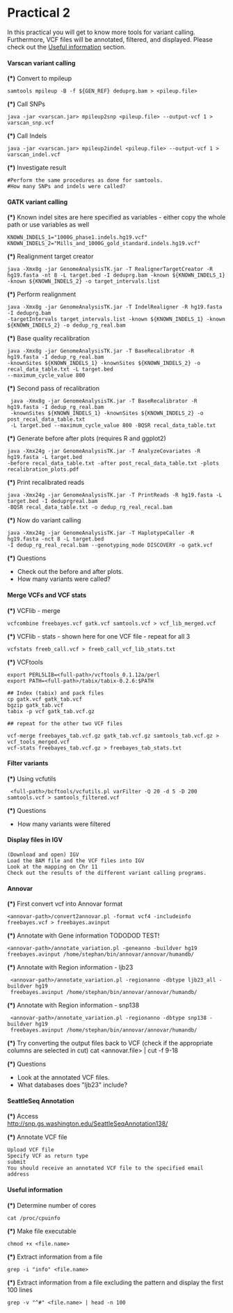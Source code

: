 # Practical 2

In this practical you will get to know more tools for variant calling. Furthermore, VCF files will be annotated, filtered, and displayed. Please check out the [Useful information](#useful-information) section.



#### Varscan variant calling

__(*)__ Convert to mpileup

    samtools mpileup -B -f ${GEN_REF} deduprg.bam > <pileup.file>

__(*)__ Call SNPs

    java -jar <varscan.jar> mpileup2snp <pileup.file> --output-vcf 1 > varscan_snp.vcf

__(*)__ Call Indels
    
    java -jar <varscan.jar> mpileup2indel <pileup.file> --output-vcf 1 > varscan_indel.vcf

__(*)__ Investigate result
  
    #Perform the same procedures as done for samtools.
    #How many SNPs and indels were called?


#### GATK variant calling

__(*)__ Known indel sites are here specified as variables - either copy the whole path or use variables as well

    KNOWN_INDELS_1="1000G_phase1.indels.hg19.vcf"
    KNOWN_INDELS_2="Mills_and_1000G_gold_standard.indels.hg19.vcf"


__(*)__ Realignment target creator

    java -Xmx8g -jar GenomeAnalysisTK.jar -T RealignerTargetCreator -R hg19.fasta -nt 8 -L target.bed -I deduprg.bam -known ${KNOWN_INDELS_1} -known ${KNOWN_INDELS_2} -o target_intervals.list

__(*)__ Perform realignment
    
    java -Xmx8g -jar GenomeAnalysisTK.jar -T IndelRealigner -R hg19.fasta -I deduprg.bam 
    -targetIntervals target_intervals.list -known ${KNOWN_INDELS_1} -known ${KNOWN_INDELS_2} -o dedup_rg_real.bam


__(*)__ Base quality recalibration
    
    java -Xmx8g -jar GenomeAnalysisTK.jar -T BaseRecalibrator -R hg19.fasta -I dedup_rg_real.bam 
    -knownSites ${KNOWN_INDELS_1} -knownSites ${KNOWN_INDELS_2} -o recal_data_table.txt -L target.bed 
    --maximum_cycle_value 800


__(*)__ Second pass of recalibration
     
     java -Xmx8g -jar GenomeAnalysisTK.jar -T BaseRecalibrator -R hg19.fasta -I dedup_rg_real.bam 
     -knownSites ${KNOWN_INDELS_1} -knownSites ${KNOWN_INDELS_2} -o post_recal_data_table.txt 
     -L target.bed --maximum_cycle_value 800 -BQSR recal_data_table.txt 


__(*)__ Generate before after plots (requires R and ggplot2)
    
    java -Xmx24g -jar GenomeAnalysisTK.jar -T AnalyzeCovariates -R hg19.fasta -L target.bed 
    -before recal_data_table.txt -after post_recal_data_table.txt -plots recalibration_plots.pdf



__(*)__ Print recalibrated reads
    
    java -Xmx24g -jar GenomeAnalysisTK.jar -T PrintReads -R hg19.fasta -L target.bed -I deduprgreal.bam 
    -BQSR recal_data_table.txt -o dedup_rg_real_recal.bam


__(*)__ Now do variant calling
    
    java -Xmx24g -jar GenomeAnalysisTK.jar -T HaplotypeCaller -R hg19.fasta -nct 8 -L target.bed 
    -I dedup_rg_real_recal.bam --genotyping_mode DISCOVERY -o gatk.vcf

__(*)__ Questions
* Check out the before and after plots.
* How many variants were called?



#### Merge VCFs and VCF stats

__(*)__ VCFlib - merge

    vcfcombine freebayes.vcf gatk.vcf samtools.vcf > vcf_lib_merged.vcf

__(*)__ VCFlib - stats - shown here for one VCF file - repeat for all 3

    vcfstats freeb_call.vcf > freeb_call_vcf_lib_stats.txt



__(*)__ VCFtools

    export PERL5LIB=<full-path>/vcftools_0.1.12a/perl
    export PATH=<full-path>/tabix/tabix-0.2.6:$PATH

    ## Index (tabix) and pack files
    cp gatk.vcf gatk_tab.vcf
    bgzip gatk_tab.vcf
    tabix -p vcf gatk_tab.vcf.gz

    ## repeat for the other two VCF files

    vcf-merge freebayes_tab.vcf.gz gatk_tab.vcf.gz samtools_tab.vcf.gz > vcf_tools_merged.vcf
    vcf-stats freebayes_tab.vcf.gz > freebayes_tab_stats.txt





#### Filter variants
__(*)__ Using vcfutils
     
     <full-path>/bcftools/vcfutils.pl varFilter -Q 20 -d 5 -D 200 samtools.vcf > samtools_filtered.vcf

__(*)__ Questions
* How many variants were filtered




#### Display files in IGV

    (Download and open) IGV
    Load the BAM file and the VCF files into IGV
    Look at the mapping on Chr 11
    Check out the results of the different variant calling programs.




#### Annovar
__(*)__ First convert vcf into Annovar format

    <annovar-path>/convert2annovar.pl -format vcf4 -includeinfo freebayes.vcf > freebayes.avinput

__(*)__ Annotate with Gene information TODODOD TEST!
    
    <annovar-path>/annotate_variation.pl -geneanno -buildver hg19 freebayes.avinput /home/stephan/bin/annovar/annovar/humandb/

__(*)__ Annotate with Region information - ljb23

     <annovar-path>/annotate_variation.pl -regionanno -dbtype ljb23_all -buildver hg19 
     freebayes.avinput /home/stephan/bin/annovar/annovar/humandb/

__(*)__ Annotate with Region information - snp138

     <annovar-path>/annotate_variation.pl -regionanno -dbtype snp138 -buildver hg19 
     freebayes.avinput /home/stephan/bin/annovar/annovar/humandb/

__(*)__ Try converting the output files back to VCF (check if the appropriate columns are selected in cut)
     cat <annovar.file> | cut -f 9-18

__(*)__ Questions
* Look at the annotated VCF files.
* What databases does "ljb23" include?



#### SeattleSeq Annotation

__(*)__ Access<br/>
http://snp.gs.washington.edu/SeattleSeqAnnotation138/

__(*)__ Annotate VCF file

    Upload VCF file
    Specify VCF as return type
    submit
    You should receive an annotated VCF file to the specified email address
    
    
    
#### Useful information

__(*)__ Determine number of cores

    cat /proc/cpuinfo  

__(*)__ Make file executable

    chmod +x <file.name>
    
__(*)__ Extract information from a file

    grep -i "info" <file.name>
    
__(*)__ Extract information from a file excluding the pattern and display the first 100 lines

    grep -v "^#" <file.name> | head -n 100






